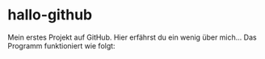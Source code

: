 # hallo-github
Mein erstes Projekt auf GitHub. Hier erfährst du ein wenig über mich...
Das Programm funktioniert wie folgt:
